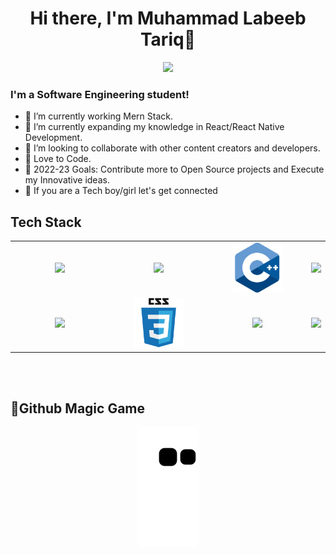 <body>
  <div align="center">
    <h1> Hi there, I'm Muhammad Labeeb Tariq👋<a href="#"></h1>
  </div>
<p align="center">
<a href="https://github.com/phoenixlibbi"><img src="https://readme-typing-svg.herokuapp.com?lines=Cpp;Node+js;Express+js;mongo+DB; React;Python;HTML+Css+Js+jQuery;&center=true&width=500&height=50"></a>
	

### I'm a Software Engineering student!
- 🔭 I’m currently working Mern Stack.
- 🌱 I’m currently expanding my knowledge in React/React Native Development.
- 👯 I’m looking to collaborate with other content creators and developers.
- 📢 Love to Code.
- 🥅 2022-23 Goals: Contribute more to Open Source projects and Execute my Innovative ideas.
- 💎 If you are a Tech boy/girl let's get connected  
 
<h2>Tech Stack</h2>

<table width="100">
<tr>
    <td align='center' width="200">
        <img src="https://github.com/abranhe/programming-languages-logos/blob/master/src/javascript/javascript.svg" width="80">
    </td>

  <td align='center' width="200">
        <img src="https://www.jing.fm/clipimg/full/53-537670_python-png-file-python-logo-png.png"  width="80">
    </td>
 <td align='center' width="200">
        <img src="https://github.com/devicons/devicon/blob/master/icons/cplusplus/cplusplus-original.svg" width="80">
    </td>
 
  <td align='center'>
        <img src="https://www.computerhope.com/jargon/b/bootstrap.jpg" height="65px">
    </td>
</tr>
 
<tr>
    <td align='center'>
        <img src="https://upload.wikimedia.org/wikipedia/commons/thumb/3/38/HTML5_Badge.svg/600px-HTML5_Badge.svg.png"  width="80">
    </td>
    <td align='center'>
        <img src="https://raw.githubusercontent.com/devicons/devicon/0d6c64dbbf311879f7d563bfc3ccf559f9ed111c/icons/css3/css3-original-wordmark.svg" width="80">
    </td>
 <td align='center'>
        <img src="https://github.com/bestofjs/bestofjs-webui/blob/master/public/logos/vscode.svg" width="80">
    </td>
     <td align='center'>
        <img src="https://www.vectorlogo.zone/logos/jquery/jquery-ar21.png" width="85">
    </td>
   
</tr>
 

    
</table>

 
<br>



<br>

## 🐛Github Magic Game
<p align="center">
  <img src="https://github.com/saadfareed/saadfareed/raw/output/github-contribution-grid-snake.svg" alt="snake"></center>
</p>
<br>

